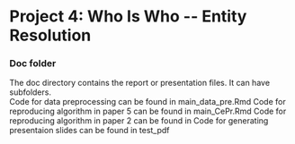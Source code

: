# Project 4: Who Is Who -- Entity Resolution

### Doc folder

The doc directory contains the report or presentation files. It can have subfolders.  
Code for data preprocessing can be found in main_data_pre.Rmd
Code for reproducing algorithm in paper 5 can be found in main_CePr.Rmd
Code for reproducing algorithm in paper 2 can be found in 
Code for generating presentaion slides can be found in test_pdf
